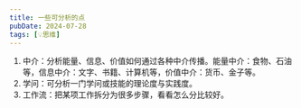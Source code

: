 ```yaml
---
title: 一些可分析的点
pubDate: 2024-07-28
tags: [💡思维]
---
```


1. 中介：分析能量、信息、价值如何通过各种中介传播。能量中介：食物、石油等，信息中介：文字、书籍、计算机等，价值中介：货币、金子等。
2. 学问：可分析一门学问或技能的理论度与实践度。
3. 工作流：把某项工作拆分为很多步骤，看看怎么分比较好。
